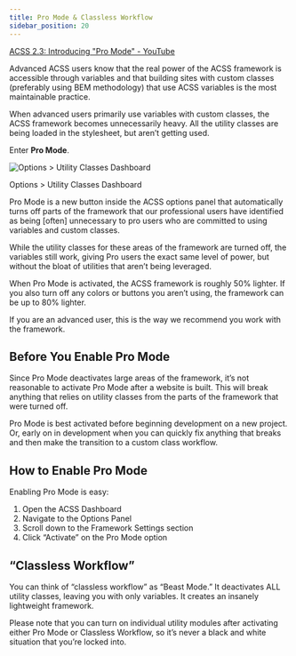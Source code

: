 ```yaml
---
title: Pro Mode & Classless Workflow
sidebar_position: 20
---
```


[ACSS 2.3: Introducing "Pro Mode" - YouTube](https://www.youtube.com/watch?v=gDF-Wv3rmkM&embeds_referring_euri=https%3A%2F%2Fautomaticcss.com%2F)

Advanced ACSS users know that the real power of the ACSS framework is accessible through variables and that building sites with custom classes (preferably using BEM methodology) that use ACSS variables is the most maintainable practice.

When advanced users primarily use variables with custom classes, the ACSS framework becomes unnecessarily heavy. All the utility classes are being loaded in the stylesheet, but aren’t getting used.

Enter **Pro Mode**.

![Options > Utility Classes Dashboard](https://automaticcss.com/wp-content/uploads/CleanShot-2024-10-26-at-18.17.53@2x-1024x867.jpg)

Options > Utility Classes Dashboard

Pro Mode is a new button inside the ACSS options panel that automatically turns off parts of the framework that our professional users have identified as being \[often\] unnecessary to pro users who are committed to using variables and custom classes.

While the utility classes for these areas of the framework are turned off, the variables still work, giving Pro users the exact same level of power, but without the bloat of utilities that aren’t being leveraged.

When Pro Mode is activated, the ACSS framework is roughly 50% lighter. If you also turn off any colors or buttons you aren’t using, the framework can be up to 80% lighter.

If you are an advanced user, this is the way we recommend you work with the framework.

## Before You Enable Pro Mode

Since Pro Mode deactivates large areas of the framework, it’s not reasonable to activate Pro Mode after a website is built. This will break anything that relies on utility classes from the parts of the framework that were turned off.

Pro Mode is best activated before beginning development on a new project. Or, early on in development when you can quickly fix anything that breaks and then make the transition to a custom class workflow.

## How to Enable Pro Mode

Enabling Pro Mode is easy:

1.  Open the ACSS Dashboard
2.  Navigate to the Options Panel
3.  Scroll down to the Framework Settings section
4.  Click “Activate” on the Pro Mode option

## “Classless Workflow”

You can think of “classless workflow” as “Beast Mode.” It deactivates ALL utility classes, leaving you with only variables. It creates an insanely lightweight framework.

Please note that you can turn on individual utility modules after activating either Pro Mode or Classless Workflow, so it’s never a black and white situation that you’re locked into.
